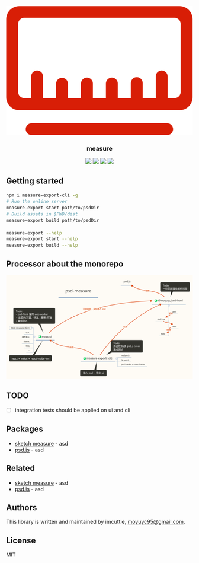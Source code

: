 <div style="text-align: center;">
<div><img src="./packages/chrome-extension-psd-measure/img/rule.svg" /></div>
<h3>measure</h3>

<div>
<a href="https://travis-ci.org/imcuttle/measure"><img src="https://img.shields.io/travis/imcuttle/measure/master.svg?style=flat-square" /></a>
<a href="https://codecov.io/github/imcuttle/measure?branch=master"><img src="https://img.shields.io/codecov/c/github/imcuttle/measure.svg?style=flat-square" /></a>
<a href="https://prettier.io/"><img src="https://img.shields.io/badge/code_style-prettier-ff69b4.svg?style=flat-square" /></a>
<a href="https://conventionalcommits.org"><img src="https://img.shields.io/badge/Conventional%20Commits-1.0.0-yellow.svg?style=flat-square" /></a>
</div>
</div>


## Getting started

```bash
npm i measure-export-cli -g
# Run the online server
measure-export start path/to/psdDir
# Build assets in $PWD/dist
measure-export build path/to/psdDir

measure-export --help
measure-export start --help
measure-export build --help
```

## Processor about the monorepo

![](./psd-measure.zh.svg)

## TODO

- [ ] integration tests should be applied on ui and cli

## Packages

- [sketch measure](2) - asd
- [psd.js](2) - asd

## Related

- [sketch measure](2) - asd
- [psd.js](2) - asd

## Authors

This library is written and maintained by imcuttle, [moyuyc95@gmail.com](mailto:moyuyc95@gmail.com).

## License

MIT
